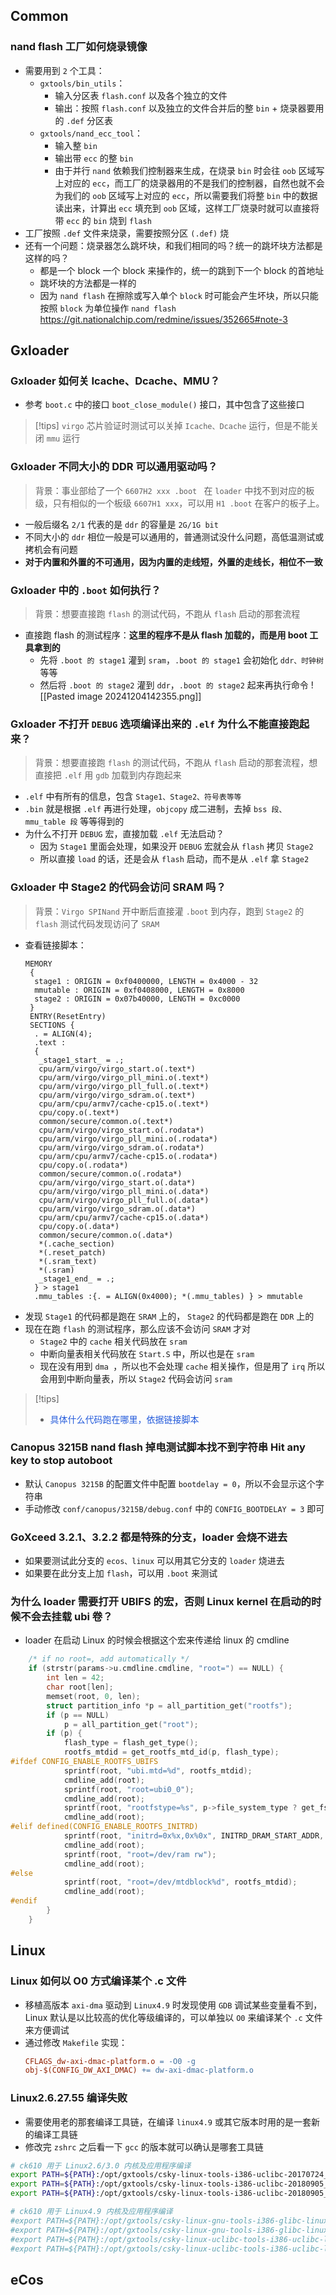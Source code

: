 

## Common

### nand flash 工厂如何烧录镜像
- 需要用到 `2` 个工具：
	- `gxtools/bin_utils`：
		- 输入分区表 `flash.conf` 以及各个独立的文件
		- 输出：按照 `flash.conf` 以及独立的文件合并后的整 `bin` + 烧录器要用的 `.def` 分区表
	- `gxtools/nand_ecc_tool`：
		- 输入整 `bin`
		- 输出带 `ecc` 的整 `bin`
		- 由于并行 `nand` 依赖我们控制器来生成，在烧录 `bin` 时会往 `oob` 区域写上对应的 `ecc`，而工厂的烧录器用的不是我们的控制器，自然也就不会为我们的 `oob` 区域写上对应的 `ecc`，所以需要我们将整 `bin` 中的数据读出来，计算出 `ecc` 填充到 `oob` 区域，这样工厂烧录时就可以直接将带 `ecc` 的 `bin` 烧到 `flash` 
- 工厂按照 `.def` 文件来烧录，需要按照分区 `(.def)` 烧
- 还有一个问题：烧录器怎么跳坏块，和我们相同的吗？统一的跳坏块方法都是这样的吗？
	- 都是一个 block 一个 block 来操作的，统一的跳到下一个 block 的首地址
	- 跳坏块的方法都是一样的 
	- 因为 `nand flash` 在擦除或写入单个 `block` 时可能会产生坏块，所以只能按照 `block` 为单位操作 `nand flash` 
https://git.nationalchip.com/redmine/issues/352665#note-3




## Gxloader

### Gxloader 如何关 Icache、Dcache、MMU？
- 参考 `boot.c` 中的接口 `boot_close_module()` 接口，其中包含了这些接口

> [!tips]  `virgo`  芯片验证时测试可以关掉 `Icache、Dcache`  运行，但是不能关闭 `mmu`  运行 


### Gxloader 不同大小的 DDR 可以通用驱动吗？
>  背景：事业部给了一个 `6607H2 xxx .boot ` 在 ` loader ` 中找不到对应的板级，只有相似的一个板级 `6607H1 xxx`，可以用 `H1 .boot` 在客户的板子上。

- 一般后缀名 `2/1` 代表的是 `ddr` 的容量是 `2G/1G bit`
- 不同大小的 `ddr` 相位一般是可以通用的，普通测试没什么问题，高低温测试或拷机会有问题
-  **对于内置和外置的不可通用，因为内置的走线短，外置的走线长，相位不一致**


### Gxloader 中的 `.boot` 如何执行？
> 背景：想要直接跑 `flash` 的测试代码，不跑从 `flash` 启动的那套流程

- 直接跑 flash 的测试程序：**这里的程序不是从 flash 加载的，而是用 boot 工具拿到的** 
	- 先将 `.boot 的 stage1` 灌到 `sram`，`.boot 的 stage1` 会初始化 `ddr、时钟树` 等等  
	- 然后将 `.boot 的 stage2` 灌到 `ddr`，`.boot 的 stage2` 起来再执行命令 
		![[Pasted image 20241204142355.png]] 

### Gxloader 不打开 `DEBUG` 选项编译出来的 `.elf` 为什么不能直接跑起来？
> 背景：想要直接跑 `flash` 的测试代码，不跑从 `flash` 启动的那套流程，想直接把 `.elf` 用 `gdb` 加载到内存跑起来 

- `.elf` 中有所有的信息，包含 `Stage1、Stage2、符号表等等`
- `.bin` 就是根据 `.elf` 再进行处理，`objcopy` 成二进制，去掉 `bss 段、mmu_table 段` 等等得到的 
- 为什么不打开 `DEBUG` 宏，直接加载 `.elf` 无法启动？
	- 因为 `Stage1` 里面会处理，如果没开 `DEBUG` 宏就会从 `flash` 拷贝 ` Stage2 `
	- 所以直接 `load` 的话，还是会从 `flash` 启动，而不是从 `.elf` 拿 `Stage2`




### Gxloader 中 Stage2 的代码会访问 SRAM 吗？
> 背景：`Virgo SPINand`  开中断后直接灌 `.boot`  到内存，跑到 `Stage2`  的 `flash`  测试代码发现访问了 `SRAM` 

- 查看链接脚本：
	```linkscript
	MEMORY
	 {
	  stage1 : ORIGIN = 0xf0400000, LENGTH = 0x4000 - 32
	  mmutable : ORIGIN = 0xf0408000, LENGTH = 0x8000
	  stage2 : ORIGIN = 0x07b40000, LENGTH = 0xc0000
	 }
	 ENTRY(ResetEntry)
	 SECTIONS {
	  . = ALIGN(4);
	  .text :
	  {
	   _stage1_start_ = .;
	   cpu/arm/virgo/virgo_start.o(.text*)
	   cpu/arm/virgo/virgo_pll_mini.o(.text*)
	   cpu/arm/virgo/virgo_pll_full.o(.text*)
	   cpu/arm/virgo/virgo_sdram.o(.text*)
	   cpu/arm/cpu/armv7/cache-cp15.o(.text*)
	   cpu/copy.o(.text*)
	   common/secure/common.o(.text*)
	   cpu/arm/virgo/virgo_start.o(.rodata*)
	   cpu/arm/virgo/virgo_pll_mini.o(.rodata*)
	   cpu/arm/virgo/virgo_sdram.o(.rodata*)
	   cpu/arm/cpu/armv7/cache-cp15.o(.rodata*)
	   cpu/copy.o(.rodata*)
	   common/secure/common.o(.rodata*)
	   cpu/arm/virgo/virgo_start.o(.data*)
	   cpu/arm/virgo/virgo_pll_mini.o(.data*)
	   cpu/arm/virgo/virgo_pll_full.o(.data*)
	   cpu/arm/virgo/virgo_sdram.o(.data*)
	   cpu/arm/cpu/armv7/cache-cp15.o(.data*)
	   cpu/copy.o(.data*)
	   common/secure/common.o(.data*)
	   *(.cache_section)
	   *(.reset_patch)
	   *(.sram_text)
	   *(.sram)
	   _stage1_end_ = .;
	  } > stage1
	  .mmu_tables :{. = ALIGN(0x4000); *(.mmu_tables) } > mmutable
	```
- 发现  `Stage1` 的代码都是跑在 `SRAM` 上的， `Stage2` 的代码都是跑在 `DDR` 上的
- 现在在跑 `flash` 的测试程序，那么应该不会访问 ` SRAM ` 才对
	- `Stage2` 中的 ` cache ` 相关代码放在 ` sram `
	- 中断向量表相关代码放在 `Start.S` 中，所以也是在 `sram`
	- 现在没有用到 `dma `，所以也不会处理 ` cache ` 相关操作，但是用了 ` irq ` 所以会用到中断向量表，所以 ` Stage2 ` 代码会访问 ` sram ` 


> [!tips]
> - <font color="#245bdb">具体什么代码跑在哪里，依据链接脚本 </font> 



### Canopus 3215B nand flash 掉电测试脚本找不到字符串 Hit any key to stop autoboot
- 默认 `Canopus 3215B` 的配置文件中配置 `bootdelay = 0`，所以不会显示这个字符串
- 手动修改 `conf/canopus/3215B/debug.conf` 中的 `CONFIG_BOOTDELAY = 3` 即可 


### GoXceed 3.2.1、3.2.2 都是特殊的分支，loader 会烧不进去
- 如果要测试此分支的 `ecos、linux` 可以用其它分支的 `loader` 烧进去
- 如果要在此分支上加 `flash`，可以用 `.boot` 来测试 


### 为什么 loader 需要打开 UBIFS 的宏，否则 Linux kernel 在启动的时候不会去挂载 ubi 卷？
- loader 在启动 Linux 的时候会根据这个宏来传递给 linux 的 cmdline
```c
	/* if no root=, add automatically */
	if (strstr(params->u.cmdline.cmdline, "root=") == NULL) {
		int len = 42;
		char root[len];
		memset(root, 0, len);
		struct partition_info *p = all_partition_get("rootfs");
		if (p == NULL)
			p = all_partition_get("root");
		if (p) {
			flash_type = flash_get_type();
			rootfs_mtdid = get_rootfs_mtd_id(p, flash_type);
#ifdef CONFIG_ENABLE_ROOTFS_UBIFS
			sprintf(root, "ubi.mtd=%d", rootfs_mtdid);
			cmdline_add(root);
			sprintf(root, "root=ubi0_0");
			cmdline_add(root);
			sprintf(root, "rootfstype=%s", p->file_system_type ? get_fstype(p->file_system_type) : "ubifs");
			cmdline_add(root);
#elif defined(CONFIG_ENABLE_ROOTFS_INITRD)
			sprintf(root, "initrd=0x%x,0x%0x", INITRD_DRAM_START_ADDR, INITRD_DRAM_SIZE);
			cmdline_add(root);
			sprintf(root, "root=/dev/ram rw");
			cmdline_add(root);
#else
			sprintf(root, "root=/dev/mtdblock%d", rootfs_mtdid);
			cmdline_add(root);
#endif
		}
	}
```


## Linux

### Linux 如何以 O0 方式编译某个 .c 文件
- 移植高版本 `axi-dma` 驱动到 `Linux4.9` 时发现使用 `GDB` 调试某些变量看不到，Linux 默认是以比较高的优化等级编译的，可以单独以 `O0` 来编译某个 `.c` 文件来方便调试
- 通过修改 `Makefile` 实现：
	```Makefile
	CFLAGS_dw-axi-dmac-platform.o = -O0 -g
	obj-$(CONFIG_DW_AXI_DMAC) += dw-axi-dmac-platform.o
	```


### Linux2.6.27.55 编译失败
- 需要使用老的那套编译工具链，在编译 `linux4.9` 或其它版本时用的是一套新的编译工具链
- 修改完 `zshrc` 之后看一下 `gcc` 的版本就可以确认是哪套工具链 
```bash
# ck610 用于 Linux2.6/3.0 内核及应用程序编译
export PATH=${PATH}:/opt/gxtools/csky-linux-tools-i386-uclibc-20170724_cross_compiler/csky-linux-tools-i386-uclibc-20170724/bin
export PATH=${PATH}:/opt/gxtools/csky-linux-tools-i386-uclibc-20180905_cross_compiler/bin
export PATH=${PATH}:/opt/gxtools/csky-linux-tools-i386-uclibc-20180905_cross_compiler/csky-linux/bin

# ck610 用于 Linux4.9 内核及应用程序编译
#export PATH=${PATH}:/opt/gxtools/csky-linux-gnu-tools-i386-glibc-linux-4.9.56-20190605_cross_compiler/csky-linux-gnu-tools-i386-glibc-linux-4.9.56-20190605/bin
#export PATH=${PATH}:/opt/gxtools/csky-linux-gnu-tools-i386-glibc-linux-4.9.56-20190605_cross_compiler/csky-linux-gnu-tools-i386-glibc-linux-4.9.56-20190605/csky-linux-gnu/bin
#export PATH=${PATH}:/opt/gxtools/csky-linux-uclibc-tools-i386-uclibc-linux-4.9.56-20190605_cross_compiler/csky-linux-uclibc-tools-i386-uclibc-linux-4.9.56-20190605/bin
#export PATH=${PATH}:/opt/gxtools/csky-linux-uclibc-tools-i386-uclibc-linux-4.9.56-20190605_cross_compiler/csky-linux-uclibc-tools-i386-uclibc-linux-4.9.56-20190605/csky-linux-uclibc/bin

```






## eCos


